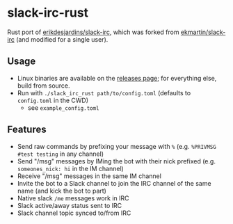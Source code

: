 # slack-irc-rust

Rust port of [erikdesjardins/slack-irc](https://github.com/erikdesjardins/slack-irc), which was forked from [ekmartin/slack-irc](https://github.com/ekmartin/slack-irc) (and modified for a single user).

## Usage

- Linux binaries are available on the [releases page](https://github.com/erikdesjardins/slack-irc-rust/releases); for everything else, build from source.
- Run with `./slack_irc_rust path/to/config.toml` (defaults to `config.toml` in the CWD)
  - see `example_config.toml`

## Features

- Send raw commands by prefixing your message with `%` (e.g. `%PRIVMSG #test testing` in any channel)
- Send "/msg" messages by IMing the bot with their nick prefixed (e.g. `someones_nick: hi` in the IM channel)
- Receive "/msg" messages in the same IM channel
- Invite the bot to a Slack channel to join the IRC channel of the same name (and kick the bot to part)
- Native slack `/me` messages work in IRC
- Slack active/away status sent to IRC
- Slack channel topic synced to/from IRC
